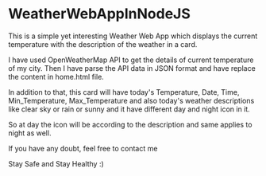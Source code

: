 # WeatherWebAppInNodeJS
This is a simple yet interesting Weather Web App which displays the current temperature with the description of the weather in a card.


I have used OpenWeatherMap API to get the details of current temperature of my city. Then I have parse the API data in JSON format and have replace the content in home.html file.

In addition to that, this card will have today's Temperature, Date, Time, Min_Temperature, Max_Temperature and also today's weather descriptions like clear sky or rain or sunny and it have different day and night icon in it.

So at day the icon will be according to the description and same applies to night as well.

If you have any doubt, feel free to contact me

Stay Safe and Stay Healthy :)
